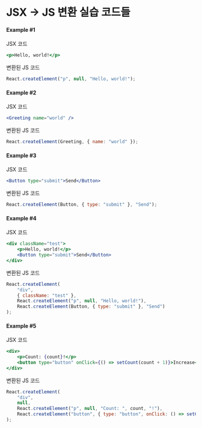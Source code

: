 # JSX -> JS 변환 실습 코드들

#### Example #1

JSX 코드

```jsx
<p>Hello, world!</p>
```

변환된 JS 코드

```jsx
React.createElement("p", null, "Hello, world!");
```

#### Example #2

JSX 코드

```jsx
<Greeting name="world" />
```

변환된 JS 코드

```jsx
React.createElement(Greeting, { name: "world" });
```

#### Example #3

JSX 코드

```jsx
<Button type="submit">Send</Button>
```

변환된 JS 코드

```jsx
React.createElement(Button, { type: "submit" }, "Send");
```

#### Example #4

JSX 코드

```jsx
<div className="test">
	<p>Hello, world!</p>
	<Button type="submit">Send</Button>
</div>
```

변환된 JS 코드

```jsx
React.createElement(
	"div",
	{ className: "test" },
	React.createElement("p", null, "Hello, world!"),
	React.createElement(Button, { type: "submit" }, "Send")
);
```

#### Example #5

JSX 코드

```jsx
<div>
	<p>Count: {count}!</p>
	<button type="button" onClick={() => setCount(count + 1)}>Increase</button>
</div>
```

변환된 JS 코드

```jsx
React.createElement(
	"div",
	null,
	React.createElement("p", null, "Count: ", count, "!"),
	React.createElement("button", { type: "button", onClick: () => setCount(count + 1) }, "Increase")
);
```
